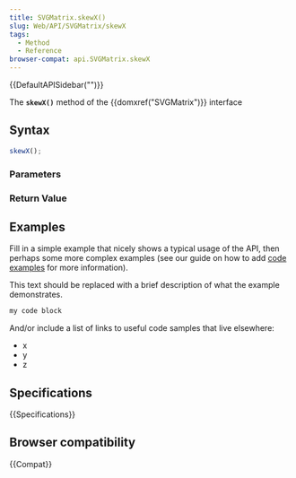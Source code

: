 ```yaml
---
title: SVGMatrix.skewX()
slug: Web/API/SVGMatrix/skewX
tags:
  - Method
  - Reference
browser-compat: api.SVGMatrix.skewX
---
```

{{DefaultAPISidebar("")}}

The **`skewX()`** method of the {{domxref("SVGMatrix")}} interface 

## Syntax

```js
skewX();
```

### Parameters



### Return Value



## Examples

Fill in a simple example that nicely shows a typical usage of the API, then perhaps some more complex examples (see our guide on how to add [code examples](/en-US/docs/MDN/Contribute/Structures/Code_examples) for more information).

This text should be replaced with a brief description of what the example demonstrates.

```js
my code block
```

And/or include a list of links to useful code samples that live elsewhere:

*   x
*   y
*   z

## Specifications

{{Specifications}}

## Browser compatibility

{{Compat}}

